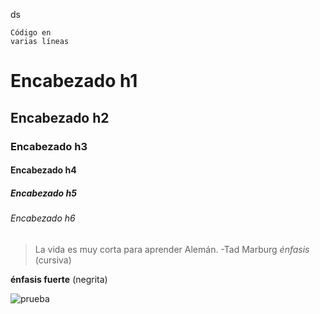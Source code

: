 ds

 ``` [language]
 Código en 
 varias líneas
 ```
 # Encabezado h1 
## Encabezado h2
### Encabezado h3
#### Encabezado h4
##### Encabezado h5
###### Encabezado h6

> La vida es muy corta para aprender Alemán. -Tad Marburg
 *énfasis* (cursiva)

 **énfasis fuerte** (negrita)
 
 ![prueba](URL "Título de la imagen")
 
 
